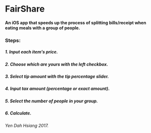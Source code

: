 # FairShare

#### An iOS app that speeds up the process of splitting bills/receipt when eating meals with a group of people.


### Steps:
##### 1. Input each item's price.
##### 2. Choose which are yours with the left checkbox.
##### 3. Select tip amount with the tip percentage slider.
##### 4. Input tax amount (percentage or exact amount).
##### 5. Select the number of people in your group.
##### 6. Calculate.





###### Yen Dah Hsiang 2017.
